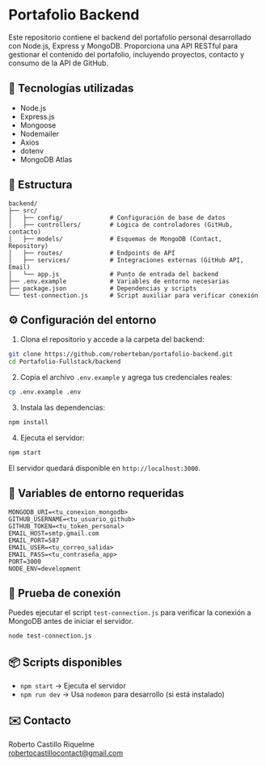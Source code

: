 # Portafolio Backend

Este repositorio contiene el backend del portafolio personal desarrollado con Node.js, Express y MongoDB. Proporciona una API RESTful para gestionar el contenido del portafolio, incluyendo proyectos, contacto y consumo de la API de GitHub.

## 🚀 Tecnologías utilizadas

- Node.js
- Express.js
- Mongoose
- Nodemailer
- Axios
- dotenv
- MongoDB Atlas

## 📁 Estructura

```
backend/
├── src/
│   ├── config/             # Configuración de base de datos
│   ├── controllers/        # Lógica de controladores (GitHub, contacto)
│   ├── models/             # Esquemas de MongoDB (Contact, Repository)
│   ├── routes/             # Endpoints de API
│   ├── services/           # Integraciones externas (GitHub API, Email)
│   └── app.js              # Punto de entrada del backend
├── .env.example            # Variables de entorno necesarias
├── package.json            # Dependencias y scripts
└── test-connection.js      # Script auxiliar para verificar conexión
```

## ⚙️ Configuración del entorno

1. Clona el repositorio y accede a la carpeta del backend:

```bash
git clone https://github.com/roberteban/portafolio-backend.git
cd Portafolio-Fullstack/backend
```

2. Copia el archivo `.env.example` y agrega tus credenciales reales:

```bash
cp .env.example .env
```

3. Instala las dependencias:

```bash
npm install
```

4. Ejecuta el servidor:

```bash
npm start
```

El servidor quedará disponible en `http://localhost:3000`.

## 🔐 Variables de entorno requeridas

```
MONGODB_URI=<tu_conexion_mongodb>
GITHUB_USERNAME=<tu_usuario_github>
GITHUB_TOKEN=<tu_token_personal>
EMAIL_HOST=smtp.gmail.com
EMAIL_PORT=587
EMAIL_USER=<tu_correo_salida>
EMAIL_PASS=<tu_contraseña_app>
PORT=3000
NODE_ENV=development
```

## 🧪 Prueba de conexión

Puedes ejecutar el script `test-connection.js` para verificar la conexión a MongoDB antes de iniciar el servidor.

```bash
node test-connection.js
```

## 📦 Scripts disponibles

- `npm start` → Ejecuta el servidor
- `npm run dev` → Usa `nodemon` para desarrollo (si está instalado)

## ✉️ Contacto

Roberto Castillo Riquelme  
robertocastillocontact@gmail.com
